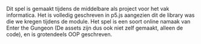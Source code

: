 Dit spel is gemaakt tijdens de middelbare als project voor het vak informatica. Het is volledig geschreven in p5.js aangezien dit de library was die we kregen tijdens de module. Het spel is een soort online namaak van Enter the Gungeon (De assets zijn dus ook niet zelf gemaakt, alleen de code), en is grotendeels OOP geschreven. 
